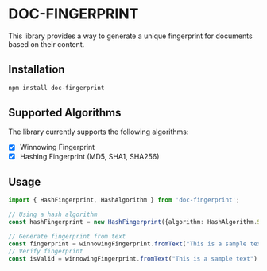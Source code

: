 # DOC-FINGERPRINT

This library provides a way to generate a unique fingerprint for documents based on their content. 


## Installation
~~~bash
npm install doc-fingerprint
~~~

## Supported Algorithms
The library currently supports the following algorithms:
- [x] Winnowing Fingerprint
- [x] Hashing Fingerprint (MD5, SHA1, SHA256) 

## Usage
~~~ts
import { HashFingerprint, HashAlgorithm } from 'doc-fingerprint';

// Using a hash algorithm
const hashFingerprint = new HashFingerprint({algorithm: HashAlgorithm.SHA1});

// Generate fingerprint from text
const fingerprint = winnowingFingerprint.fromText("This is a sample text").generate();
// Verify fingerprint
const isValid = winnowingFingerprint.fromText("This is a sample text").verify(fingerprint, {algorithm: HashAlgorithm.SHA1});
~~~